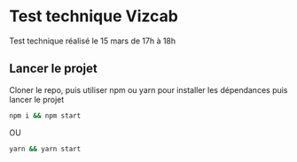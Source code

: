 # Test technique Vizcab

Test technique réalisé le 15 mars de 17h à 18h

## Lancer le projet

Cloner le repo, puis utiliser npm ou yarn pour installer les dépendances puis lancer le projet

```bash
npm i && npm start
```

OU

```bash
yarn && yarn start
```
